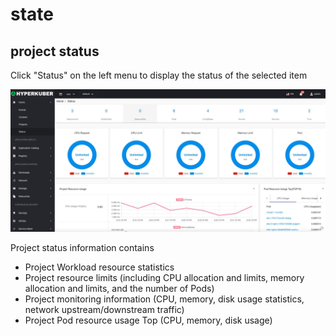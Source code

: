 # state

## project status

Click "Status" on the left menu to display the status of the selected item

![Minion](../../../assets/images/home/status-en.jpg)

Project status information contains
* Project Workload resource statistics
* Project resource limits (including CPU allocation and limits, memory allocation and limits, and the number of Pods)
* Project monitoring information (CPU, memory, disk usage statistics, network upstream/downstream traffic)
* Project Pod resource usage Top (CPU, memory, disk usage)